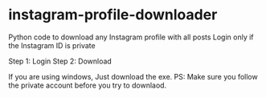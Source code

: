 # instagram-profile-downloader
Python code to download  any Instagram profile with all posts
Login only if the Instagram ID is private

Step 1: Login
Step 2: Download

If you are using windows, Just download the exe. 
PS: Make sure you follow the private account before you try to downlaod. 
